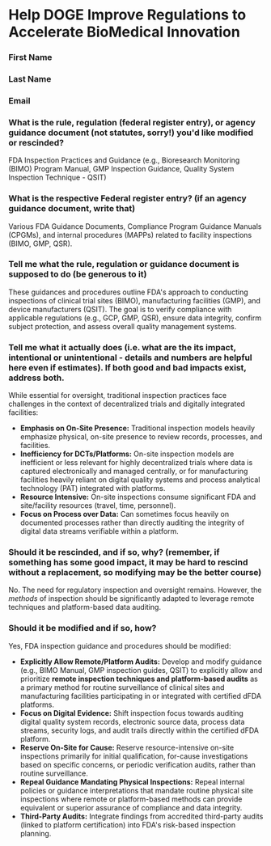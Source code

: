# Help DOGE Improve Regulations to Accelerate BioMedical Innovation

### First Name

### Last Name

### Email

### What is the rule, regulation (federal register entry), or agency guidance document (not statutes, sorry!) you'd like modified or rescinded?

FDA Inspection Practices and Guidance (e.g., Bioresearch Monitoring (BIMO) Program Manual, GMP Inspection Guidance, Quality System Inspection Technique - QSIT)

### What is the respective Federal register entry? (if an agency guidance document, write that)

Various FDA Guidance Documents, Compliance Program Guidance Manuals (CPGMs), and internal procedures (MAPPs) related to facility inspections (BIMO, GMP, QSR).

### Tell me what the rule, regulation or guidance document is supposed to do (be generous to it)

These guidances and procedures outline FDA's approach to conducting inspections of clinical trial sites (BIMO), manufacturing facilities (GMP), and device manufacturers (QSIT). The goal is to verify compliance with applicable regulations (e.g., GCP, GMP, QSR), ensure data integrity, confirm subject protection, and assess overall quality management systems.

### Tell me what it actually does (i.e. what are the its impact, intentional or unintentional - details and numbers are helpful here even if estimates). If both good and bad impacts exist, address both.

While essential for oversight, traditional inspection practices face challenges in the context of decentralized trials and digitally integrated facilities:
*   **Emphasis on On-Site Presence:** Traditional inspection models heavily emphasize physical, on-site presence to review records, processes, and facilities.
*   **Inefficiency for DCTs/Platforms:** On-site inspection models are inefficient or less relevant for highly decentralized trials where data is captured electronically and managed centrally, or for manufacturing facilities heavily reliant on digital quality systems and process analytical technology (PAT) integrated with platforms.
*   **Resource Intensive:** On-site inspections consume significant FDA and site/facility resources (travel, time, personnel).
*   **Focus on Process over Data:** Can sometimes focus heavily on documented processes rather than directly auditing the integrity of digital data streams verifiable within a platform.

### Should it be rescinded, and if so, why? (remember, if something has some good impact, it may be hard to rescind without a replacement, so modifying may be the better course)

No. The need for regulatory inspection and oversight remains. However, the *methods* of inspection should be significantly adapted to leverage remote techniques and platform-based data auditing.

### Should it be modified and if so, how?

Yes, FDA inspection guidance and procedures should be modified:
*   **Explicitly Allow Remote/Platform Audits:** Develop and modify guidance (e.g., BIMO Manual, GMP inspection guides, QSIT) to explicitly allow and prioritize **remote inspection techniques and platform-based audits** as a primary method for routine surveillance of clinical sites and manufacturing facilities participating in or integrated with certified dFDA platforms.
*   **Focus on Digital Evidence:** Shift inspection focus towards auditing digital quality system records, electronic source data, process data streams, security logs, and audit trails directly within the certified dFDA platform.
*   **Reserve On-Site for Cause:** Reserve resource-intensive on-site inspections primarily for initial qualification, for-cause investigations based on specific concerns, or periodic verification audits, rather than routine surveillance.
*   **Repeal Guidance Mandating Physical Inspections:** Repeal internal policies or guidance interpretations that mandate routine physical site inspections where remote or platform-based methods can provide equivalent or superior assurance of compliance and data integrity.
*   **Third-Party Audits:** Integrate findings from accredited third-party audits (linked to platform certification) into FDA's risk-based inspection planning. 
